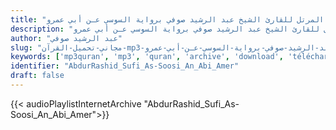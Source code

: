 ```yaml
---
title: "المصحف المرتل للقارئ الشيخ عبد الرشيد صوفي برواية السوسي عـن أبي عمرو"
description: "المصحف المرتل للقارئ الشيخ عبد الرشيد صوفي برواية السوسي عـن أبي عمرو"
author: "عبد الرشيد صوفي"
slug: "مجاني-تحميل-القرآن-mp3-المصحف-المرتل-للقارئ-الشيخ-عبد-الرشيد-صوفي-برواية-السوسي-عـن-أبي-عمرو"
keywords: ['mp3quran', 'mp3', 'quran', 'archive', 'download', 'télécharger', 'coran', 'islam', 'AbdurRashid', 'Sufi', 'abdalrashid', 'abdulradhid', 'abd', 'arrashid', 'arrachid', 'soufi', 'soofi', 'As-Soosi', 'An', 'Abi', 'Amer', 'assoosi', 'amr', 'alsoosi', 'alsousi', 'assousi', 'عبد', 'الرشيد', 'صوفي', 'قرآن', 'مصحف', 'مرتل', 'مجود', 'القرآن', 'الكريم', 'المصحف', 'المرتل', 'المجود', 'السوسي', 'عـن', 'أبي', 'عمرو', 'إسلام', 'تحميل']
identifier: "AbdurRashid_Sufi_As-Soosi_An_Abi_Amer"
draft: false
---
```


{{< audioPlaylistInternetArchive "AbdurRashid_Sufi_As-Soosi_An_Abi_Amer">}}
